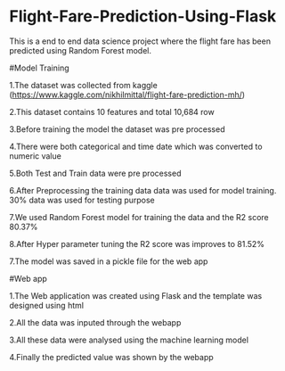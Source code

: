 # Flight-Fare-Prediction-Using-Flask
This is a end to end data science project where the flight fare has been predicted using Random Forest model.

#Model Training


1.The dataset was collected from kaggle (https://www.kaggle.com/nikhilmittal/flight-fare-prediction-mh/) 

2.This dataset contains 10 features and total 10,684 row

3.Before training the model the dataset was pre processed

4.There were both categorical and time date which was converted to numeric value

5.Both Test and Train data were pre processed

6.After Preprocessing the training data data was used for model training. 30% data was used for testing purpose

7.We used Random Forest model for training the data and the R2 score 80.37%

8.After Hyper parameter tuning the R2 score was improves to 81.52%

7.The model was saved in a pickle file for the web app


#Web app



1.The Web application was created using Flask and the template was designed using html

2.All the data was inputed through the webapp

3.All these data were analysed using the machine learning model

4.Finally the predicted value was shown by the webapp
